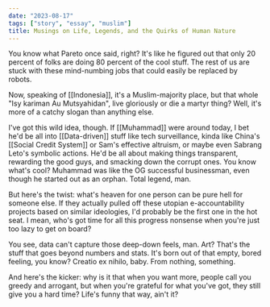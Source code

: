 ```yaml
---
date: "2023-08-17"
tags: ["story", "essay", "muslim"]
title: Musings on Life, Legends, and the Quirks of Human Nature
---
```


You know what Pareto once said, right? It's like he figured out that only 20 percent of folks are doing 80 percent of the cool stuff. The rest of us are stuck with these mind-numbing jobs that could easily be replaced by robots.

Now, speaking of [[Indonesia]], it's a Muslim-majority place, but that whole "Isy kariman Au Mutsyahidan", live gloriously or die a martyr thing? Well, it's more of a catchy slogan than anything else.

I've got this wild idea, though. If [[Muhammad]] were around today, I bet he'd be all into [[Data-driven]] stuff like tech surveillance, kinda like China's [[Social Credit System]] or Sam's effective altruism, or maybe even Sabrang Leto's symbolic actions. He'd be all about making things transparent, rewarding the good guys, and smacking down the corrupt ones. You know what's cool? Muhammad was like the OG successful businessman, even though he started out as an orphan. Total legend, man.

But here's the twist: what's heaven for one person can be pure hell for someone else. If they actually pulled off these utopian e-accountability projects based on similar ideologies, I'd probably be the first one in the hot seat. I mean, who's got time for all this progress nonsense when you're just too lazy to get on board?

You see, data can't capture those deep-down feels, man. Art? That's the stuff that goes beyond numbers and stats. It's born out of that empty, bored feeling, you know? Creatio ex nihilo, baby. From nothing, something.

And here's the kicker: why is it that when you want more, people call you greedy and arrogant, but when you're grateful for what you've got, they still give you a hard time? Life's funny that way, ain't it?